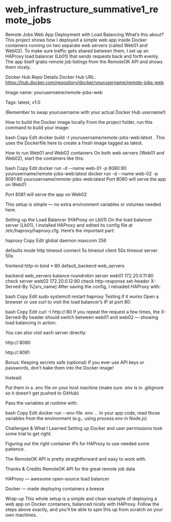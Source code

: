# web_infrastructure_summative1_remote_jobs
Remote Jobs Web App Deployment with Load Balancing
What’s this about?
This project shows how I deployed a simple web app inside Docker containers running on two separate web servers (called Web01 and Web02). To make sure traffic gets shared between them, I set up an HAProxy load balancer (Lb01) that sends requests back and forth evenly. The app itself grabs remote job listings from the RemoteOK API and shows them nicely.

Docker Hub Repo Details
Docker Hub URL: https://hub.docker.com/repository/docker/yourusername/remote-jobs-web

Image name: yourusername/remote-jobs-web

Tags: latest, v1.0

(Remember to swap yourusername with your actual Docker Hub username!)

How to build the Docker image locally
From the project folder, run this command to build your image:

bash
Copy
Edit
docker build -t yourusername/remote-jobs-web:latest .
This uses the Dockerfile here to create a fresh image tagged as latest.

How to run Web01 and Web02 containers
On both web servers (Web01 and Web02), start the containers like this:

bash
Copy
Edit
docker run -d --name web-01 -p 8080:80 yourusername/remote-jobs-web:latest
docker run -d --name web-02 -p 8081:80 yourusername/remote-jobs-web:latest
Port 8080 will serve the app on Web01

Port 8081 will serve the app on Web02

This setup is simple — no extra environment variables or volumes needed here.

Setting up the Load Balancer (HAProxy on Lb01)
On the load balancer server (Lb01), I installed HAProxy and edited its config file at /etc/haproxy/haproxy.cfg. Here’s the important part:

haproxy
Copy
Edit
global
    daemon
    maxconn 256

defaults
    mode http
    timeout connect 5s
    timeout client  50s
    timeout server  50s

frontend http-in
    bind *:80
    default_backend web_servers

backend web_servers
    balance roundrobin
    server web01 172.20.0.11:80 check
    server web02 172.20.0.12:80 check
    http-response set-header X-Served-By %[srv_name]
After saving the config, I reloaded HAProxy with:

bash
Copy
Edit
sudo systemctl restart haproxy
Testing if it works
Open a browser or use curl to visit the load balancer’s IP at port 80:

bash
Copy
Edit
curl -I http://<lb01-ip>:80
If you repeat the request a few times, the X-Served-By header should switch between web01 and web02 — showing load balancing in action.

You can also visit each server directly:

http://<web01-ip>:8080

http://<web02-ip>:8081

Bonus: Keeping secrets safe (optional)
If you ever use API keys or passwords, don’t bake them into the Docker image!

Instead:

Put them in a .env file on your host machine (make sure .env is in .gitignore so it doesn’t get pushed to GitHub)

Pass the variables at runtime with:

bash
Copy
Edit
docker run --env-file .env ...
In your app code, read those variables from the environment (e.g., using process.env in Node.js)

Challenges & What I Learned
Setting up Docker and user permissions took some trial to get right.

Figuring out the right container IPs for HAProxy to use needed some patience.

The RemoteOK API is pretty straightforward and easy to work with.

Thanks & Credits
RemoteOK API for the great remote job data

HAProxy — awesome open-source load balancer

Docker — made deploying containers a breeze

Wrap-up
This whole setup is a simple and clean example of deploying a web app on Docker containers, balanced nicely with HAProxy. Follow the steps above exactly, and you’ll be able to spin this up from scratch on your own machines.
